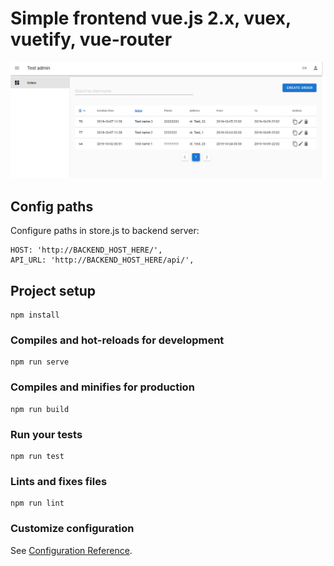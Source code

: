 # Simple frontend vue.js 2.x, vuex, vuetify, vue-router

![Alt text](./public/Screenshot1.png?raw=true "Screenshot 1")

## Config paths

Configure paths in store.js to backend server:
```
HOST: 'http://BACKEND_HOST_HERE/',
API_URL: 'http://BACKEND_HOST_HERE/api/',
```


## Project setup
```
npm install
```

### Compiles and hot-reloads for development
```
npm run serve
```

### Compiles and minifies for production
```
npm run build
```

### Run your tests
```
npm run test
```

### Lints and fixes files
```
npm run lint
```

### Customize configuration
See [Configuration Reference](https://cli.vuejs.org/config/).
